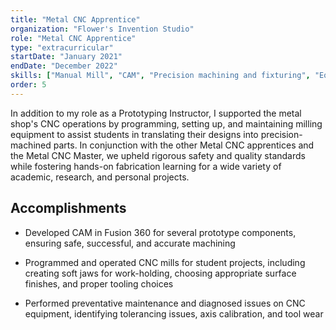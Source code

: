 ```yaml
---
title: "Metal CNC Apprentice"
organization: "Flower's Invention Studio"
role: "Metal CNC Apprentice"
type: "extracurricular"
startDate: "January 2021"
endDate: "December 2022"
skills: ["Manual Mill", "CAM", "Precision machining and fixturing", "Equipment maintenance and diagnosis", "CNC Programming", "Design for Manufacturing"]
order: 5
---
```


In addition to my role as a Prototyping Instructor, I supported the metal shop's CNC operations by programming, setting up, and maintaining milling equipment to assist students in translating their designs into precision-machined parts. In conjunction with the other Metal CNC apprentices and the Metal CNC Master, we upheld rigorous safety and quality standards while fostering hands-on fabrication learning for a wide variety of academic, research, and personal projects.

## Accomplishments

- Developed CAM in Fusion 360 for several prototype components, ensuring safe, successful, and accurate machining

- Programmed and operated CNC mills for student projects, including creating soft jaws for work-holding, choosing appropriate surface finishes, and proper tooling choices

- Performed preventative maintenance and diagnosed issues on CNC equipment, identifying tolerancing issues, axis calibration, and tool wear
